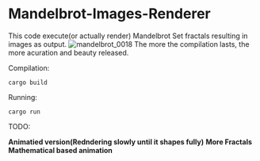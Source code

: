 # Mandelbrot-Images-Renderer
This code execute(or actually render) Mandelbrot Set fractals resulting in images as output.
![mandelbrot_0018](https://user-images.githubusercontent.com/109701506/236647025-86de7365-aa89-42ae-ac28-3f6954be8d49.png)
The more the compilation lasts, the more acuration and beauty released.

Compilation:
```
cargo build
```
Running:
```
cargo run
```

TODO:

**Animatied version(Redndering slowly until it shapes fully)**
**More Fractals**
**Mathematical based animation**


